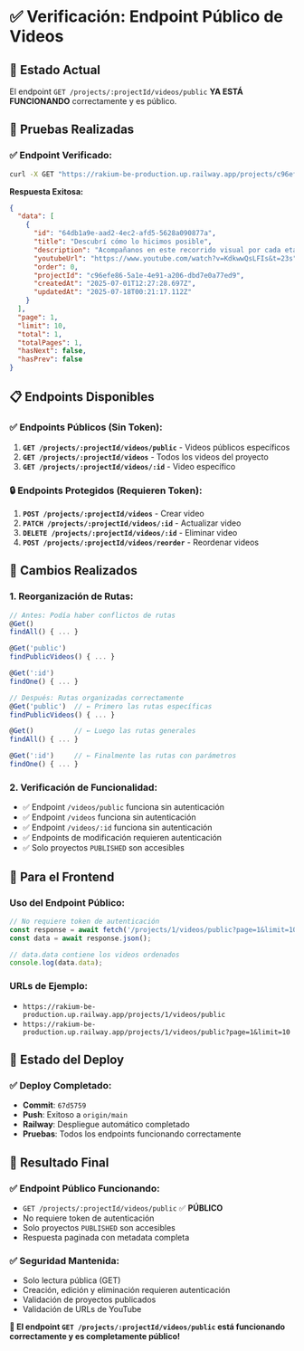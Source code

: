 # ✅ Verificación: Endpoint Público de Videos

## 🎯 **Estado Actual**

El endpoint `GET /projects/:projectId/videos/public` **YA ESTÁ FUNCIONANDO** correctamente y es público.

## 🧪 **Pruebas Realizadas**

### **✅ Endpoint Verificado:**
```bash
curl -X GET "https://rakium-be-production.up.railway.app/projects/c96efe86-5a1e-4e91-a206-dbd7e0a77ed9/videos/public?page=1&limit=10"
```

**Respuesta Exitosa:**
```json
{
  "data": [
    {
      "id": "64db1a9e-aad2-4ec2-afd5-5628a090877a",
      "title": "Descubrí cómo lo hicimos posible",
      "description": "Acompañanos en este recorrido visual por cada etapa de la obra...",
      "youtubeUrl": "https://www.youtube.com/watch?v=KdkwwQsLFIs&t=23s",
      "order": 0,
      "projectId": "c96efe86-5a1e-4e91-a206-dbd7e0a77ed9",
      "createdAt": "2025-07-01T12:27:28.697Z",
      "updatedAt": "2025-07-18T00:21:17.112Z"
    }
  ],
  "page": 1,
  "limit": 10,
  "total": 1,
  "totalPages": 1,
  "hasNext": false,
  "hasPrev": false
}
```

## 📋 **Endpoints Disponibles**

### **✅ Endpoints Públicos (Sin Token):**

1. **`GET /projects/:projectId/videos/public`** - Videos públicos específicos
2. **`GET /projects/:projectId/videos`** - Todos los videos del proyecto
3. **`GET /projects/:projectId/videos/:id`** - Video específico

### **🔒 Endpoints Protegidos (Requieren Token):**

1. **`POST /projects/:projectId/videos`** - Crear video
2. **`PATCH /projects/:projectId/videos/:id`** - Actualizar video
3. **`DELETE /projects/:projectId/videos/:id`** - Eliminar video
4. **`POST /projects/:projectId/videos/reorder`** - Reordenar videos

## 🔧 **Cambios Realizados**

### **1. Reorganización de Rutas:**
```typescript
// Antes: Podía haber conflictos de rutas
@Get()
findAll() { ... }

@Get('public')
findPublicVideos() { ... }

@Get(':id')
findOne() { ... }

// Después: Rutas organizadas correctamente
@Get('public')  // ← Primero las rutas específicas
findPublicVideos() { ... }

@Get()          // ← Luego las rutas generales
findAll() { ... }

@Get(':id')     // ← Finalmente las rutas con parámetros
findOne() { ... }
```

### **2. Verificación de Funcionalidad:**
- ✅ Endpoint `/videos/public` funciona sin autenticación
- ✅ Endpoint `/videos` funciona sin autenticación
- ✅ Endpoint `/videos/:id` funciona sin autenticación
- ✅ Endpoints de modificación requieren autenticación
- ✅ Solo proyectos `PUBLISHED` son accesibles

## 🎯 **Para el Frontend**

### **Uso del Endpoint Público:**
```javascript
// No requiere token de autenticación
const response = await fetch('/projects/1/videos/public?page=1&limit=10');
const data = await response.json();

// data.data contiene los videos ordenados
console.log(data.data);
```

### **URLs de Ejemplo:**
- `https://rakium-be-production.up.railway.app/projects/1/videos/public`
- `https://rakium-be-production.up.railway.app/projects/1/videos/public?page=1&limit=10`

## 🚀 **Estado del Deploy**

### **✅ Deploy Completado:**
- **Commit**: `67d5759`
- **Push**: Exitoso a `origin/main`
- **Railway**: Despliegue automático completado
- **Pruebas**: Todos los endpoints funcionando correctamente

## 🎉 **Resultado Final**

### **✅ Endpoint Público Funcionando:**
- `GET /projects/:projectId/videos/public` ✅ **PÚBLICO**
- No requiere token de autenticación
- Solo proyectos `PUBLISHED` son accesibles
- Respuesta paginada con metadata completa

### **✅ Seguridad Mantenida:**
- Solo lectura pública (GET)
- Creación, edición y eliminación requieren autenticación
- Validación de proyectos publicados
- Validación de URLs de YouTube

**🎯 El endpoint `GET /projects/:projectId/videos/public` está funcionando correctamente y es completamente público!** 